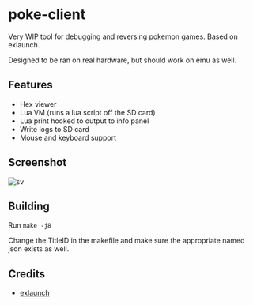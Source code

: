# poke-client

Very WIP tool for debugging and reversing pokemon games. Based on exlaunch.

Designed to be ran on real hardware, but should work on emu as well.

## Features
- Hex viewer
- Lua VM (runs a lua script off the SD card)
- Lua print hooked to output to info panel
- Write logs to SD card
- Mouse and keyboard support

## Screenshot
![sv](https://i.imgur.com/XxItAzp.jpeg)

## Building
Run `make -j8`

Change the TitleID in the makefile and make sure the appropriate named json exists as well.

## Credits

- [exlaunch](https://github.com/shadowninja108/exlaunch/)
